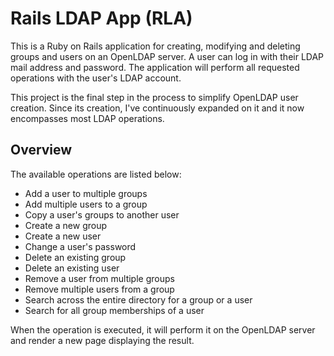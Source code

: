 # Rails LDAP App (RLA)

This is a Ruby on Rails application for creating, modifying and deleting groups and users on an OpenLDAP server.
A user can log in with their LDAP mail address and password.
The application will perform all requested operations with the user's LDAP account.

This project is the final step in the process to simplify OpenLDAP user creation.
Since its creation, I've continuously expanded on it and it now encompasses most LDAP operations.

## Overview

The available operations are listed below:
- Add a user to multiple groups
- Add multiple users to a group
- Copy a user's groups to another user
- Create a new group
- Create a new user
- Change a user's password
- Delete an existing group
- Delete an existing user
- Remove a user from multiple groups
- Remove multiple users from a group
- Search across the entire directory for a group or a user
- Search for all group memberships of a user

When the operation is executed, it will perform it on the OpenLDAP server and render a new page displaying the result.
